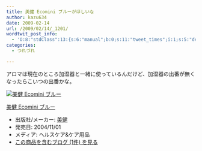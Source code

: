 ```yaml
---
title: 美健 Ecomini ブルーがほしいな
author: kazu634
date: 2009-02-14
url: /2009/02/14/_1201/
wordtwit_post_info:
  - 'O:8:"stdClass":13:{s:6:"manual";b:0;s:11:"tweet_times";i:1;s:5:"delay";i:0;s:7:"enabled";i:1;s:10:"separation";s:2:"60";s:7:"version";s:3:"3.7";s:14:"tweet_template";b:0;s:6:"status";i:2;s:6:"result";a:0:{}s:13:"tweet_counter";i:2;s:13:"tweet_log_ids";a:1:{i:0;i:4507;}s:9:"hash_tags";a:0:{}s:8:"accounts";a:1:{i:0;s:7:"kazu634";}}'
categories:
  - つれづれ

---
```

<div class="section">
<p>
    アロマは現在のところ加湿器と一緒に使っているんだけど、加湿器の出番が無くなったらこいつの出番かな。
</p>
  
<div class="hatena-asin-detail">
<a href="http://www.amazon.co.jp/dp/B000FQT7LC/?tag=hatena_st1-22&ascsubtag=d-7ibv" onclick="__gaTracker('send', 'event', 'outbound-article', 'http://www.amazon.co.jp/dp/B000FQT7LC/?tag=hatena_st1-22&ascsubtag=d-7ibv', '');"><img src="https://images-na.ssl-images-amazon.com/images/I/313ZDVZ0T2L._SL160_.jpg" class="hatena-asin-detail-image" alt="美健 Ecomini ブルー" title="美健 Ecomini ブルー" /></a></p> 
    
<div class="hatena-asin-detail-info">
<p class="hatena-asin-detail-title">
<a href="http://www.amazon.co.jp/dp/B000FQT7LC/?tag=hatena_st1-22&ascsubtag=d-7ibv" onclick="__gaTracker('send', 'event', 'outbound-article', 'http://www.amazon.co.jp/dp/B000FQT7LC/?tag=hatena_st1-22&ascsubtag=d-7ibv', '美健 Ecomini ブルー');">美健 Ecomini ブルー</a>
</p>
      
<ul>
<li>
<span class="hatena-asin-detail-label">出版社/メーカー:</span> <a href="http://d.hatena.ne.jp/keyword/%C8%FE%B7%F2" onclick="__gaTracker('send', 'event', 'outbound-article', 'http://d.hatena.ne.jp/keyword/%C8%FE%B7%F2', '美健');" class="keyword">美健</a>
</li>
<li>
<span class="hatena-asin-detail-label">発売日:</span> 2004/11/01
</li>
<li>
<span class="hatena-asin-detail-label">メディア:</span> ヘルスケア&ケア用品
</li>
<li>
<a href="http://d.hatena.ne.jp/asin/B000FQT7LC" onclick="__gaTracker('send', 'event', 'outbound-article', 'http://d.hatena.ne.jp/asin/B000FQT7LC', 'この商品を含むブログ (1件) を見る');" target="_blank">この商品を含むブログ (1件) を見る</a>
</li>
</ul>
</div>
    
<div class="hatena-asin-detail-foot">
</div>
</div>
</div>
